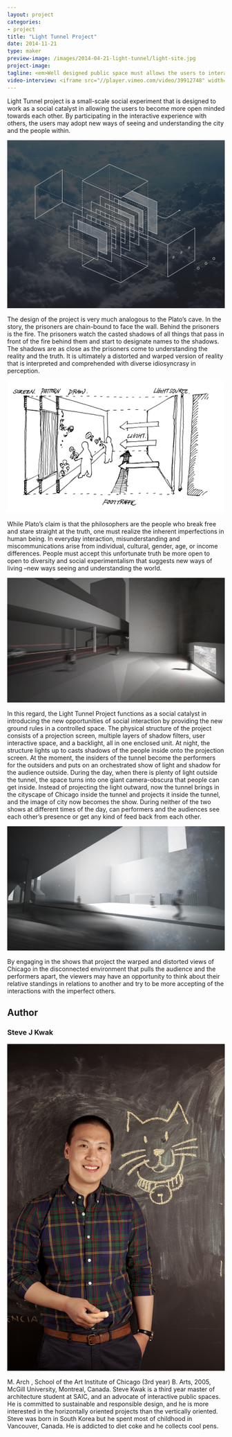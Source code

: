 ```yaml
---
layout: project
categories: 
- project
title: "Light Tunnel Project"
date: 2014-11-21
type: maker
preview-image: /images/2014-04-21-light-tunnel/light-site.jpg
project-image:
tagline: <em>Well designed public space must allows the users to interact with the environment and the people around them regar- less of age, income level, cultural background, or social status.</em>
video-interview: <iframe src="//player.vimeo.com/video/39912748" width="500" height="281" frameborder="0" webkitallowfullscreen mozallowfullscreen allowfullscreen></iframe> <p class="col-md-10 col-md-offset-3"><a href="http://vimeo.com/39912748">SAIC AGC GFRY Studio mock-up test</a> from <a href="http://vimeo.com/user10322039">David Evancho</a> on <a href="https://vimeo.com">Vimeo</a>.</p>
---
```


<p class="col-md-8 col-md-offset-2"> Light Tunnel project is a small-scale social experiment that is designed to work as a social catalyst in allowing the users to become more open minded towards each other. By participating in the interactive experience with others, the users may adopt new ways of seeing and understanding the city and the people within. </p>

<p class="col-md-10 col-md-offset-1"><img class="img-responsive img-thumbnail" src="/images/2014-04-21-light-tunnel/cloud.jpg" alt="Cloud Box"/></p>

<p class="col-md-8 col-md-offset-2"> The design of the project is very much analogous to the Plato’s cave. In the story, the prisoners are chain-bound to face the wall. Behind the prisoners is the fire. The prisoners watch the casted shadows of all things that pass in front of the fire behind them and start to designate names to the shadows. The shadows are as close as the prisoners come to understanding the reality and the truth. It is ultimately a distorted and warped version of reality that is interpreted and comprehended with diverse idiosyncrasy in perception.</p>

<p class="col-md-10 col-md-offset-1"><img class="img-responsive img-thumbnail" src="/images/2014-04-21-light-tunnel/diagram.jpg" alt="Diagram Light Tunnel"/></p>

<p class="col-md-8 col-md-offset-2"> While Plato’s claim is that the philosophers are the people who break free and stare straight at the truth, one must realize the inherent imperfections in human being. In everyday interaction, misunderstanding and miscommunications arise from individual, cultural, gender, age, or income differences. People must accept this unfortunate truth be more open to open to diversity and social experimentalism that suggests new ways of living –new ways seeing and understanding the world. </p>

<p class="col-md-10 col-md-offset-1"><img class="img-responsive img-thumbnail" src="/images/2014-04-21-light-tunnel/light-site.jpg" alt="Render Site"/></p>

<p class="col-md-8 col-md-offset-2"> In this regard, the Light Tunnel Project functions as a social catalyst in introducing the new opportunities of social interaction by providing the new ground rules in a controlled space. The physical structure of the project consists of a projection screen, multiple layers of shadow filters, user interactive space, and a backlight, all in one enclosed unit. At night, the structure lights up to casts shadows of the people inside onto the projection screen. At the moment, the insiders of the tunnel become the performers for the outsiders and puts on an orchestrated show of light and shadow for the audience outside. During the day, when there is plenty of light outside the tunnel, the space turns into one giant camera-obscura that people can get inside. Instead of projecting the light outward, now the tunnel brings in the cityscape of Chicago inside the tunnel and projects it inside the tunnel, and the image of city now becomes the show. During neither of the two shows at different times of the day, can performers and the audiences see each other’s presence or get any kind of feed back from each other. </p>

<p class="col-md-10 col-md-offset-1"><img class="img-responsive img-thumbnail" src="/images/2014-04-21-light-tunnel/light-site2.jpg" alt="Render Site"/></p>

<p class="col-md-8 col-md-offset-2"> By engaging in the shows that project the warped and distorted views of Chicago in the disconnected environment that pulls the audience and the performers apart, the viewers may have an opportunity to think about their relative standings in relations to another and try to be more accepting of the interactions with the imperfect others.</p>

<h2 class="col-md-10 col-md-offset-2">Author</h2>
	
<h3 class="col-md-10 col-md-offset-2">Steve J Kwak</h3>

<p  class="col-md-2 pull-right"><img class="img-responsive img-rounded img-author" src="/images/2014-04-21-light-tunnel/steve.jpg" alt="Steve"/></p>

<p class="col-md-7 col-md-offset-2">
	M. Arch , School of the Art Institute of Chicago (3rd year)
	B. Arts, 2005, McGill University, Montreal, Canada.
	Steve Kwak is a third year master of architecture student at SAIC, and an advocate of interactive public spaces. He is committed to sustainable and responsible design, and he is more interested in the horizontally oriented projects than the vertically oriented. Steve was born in South Korea but he spent most of childhood in Vancouver, Canada. He is addicted to diet coke and he collects cool pens. 
</p>

